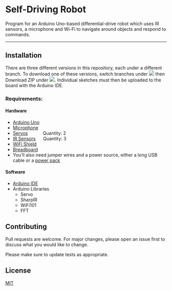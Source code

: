 # Self-Driving Robot

Program for an Arduino Uno-based differential-drive robot which uses IR sensors, a microphone and Wi-Fi to navigate around objects and respond to commands.

---

## Installation

There are three different versions in this repository, each under a different branch. To download one of these versions, switch branches under <img src="https://img.shields.io/badge/-main-lightgrey.svg"/> then Download ZIP under <img src="https://img.shields.io/badge/-Code-brightgreen.svg"/>. Individual sketches must then be uploaded to the board with the Arduino IDE.

### Requirements:

#### Hardware
* [Arduino Uno](https://store-usa.arduino.cc/products/arduino-uno-rev3)
* [Microphone](https://learn.adafruit.com/adafruit-agc-electret-microphone-amplifier-max9814/)
* [Servos](https://www.pololu.com/product/1248)            Quantity: 2
* [IR Sensors](https://www.pololu.com/product/136)      Quantity: 3
* [WiFi Shield](https://www.adafruit.com/product/3653)
* [Breadboard](https://www.adafruit.com/product/4539)
* You'll also need jumper wires and a power source, either a long USB cable or a [power pack](https://www.newegg.com/black-anker-powercore-slim-10000-10000-mah-power-bank/p/39G-000T-000B9)

#### Software
* [Arduino IDE](https://www.arduino.cc/en/software)
* Arduino Libraries
    * Servo
    * SharpIR
    * WiFi101
    * FFT

## Contributing
Pull requests are welcome. For major changes, please open an issue first to discuss what you would like to change.

Please make sure to update tests as appropriate.

## License
[MIT](https://choosealicense.com/licenses/mit/)

